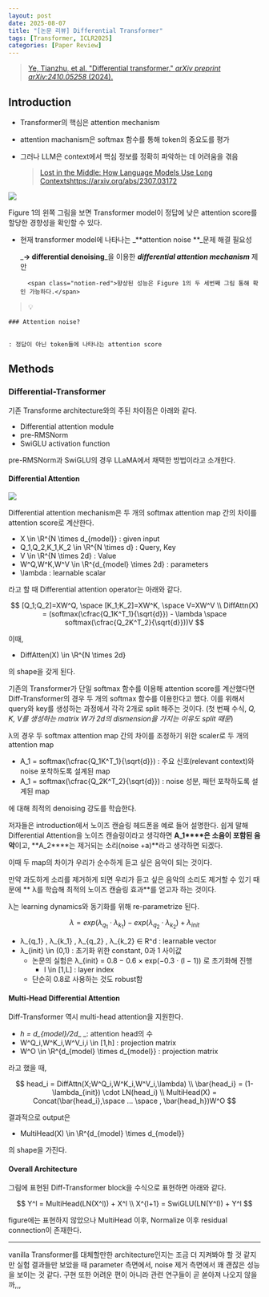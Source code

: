 ```yaml
---
layout: post
date: 2025-08-07
title: "[논문 리뷰] Differential Transformer"
tags: [Transformer, ICLR2025]
categories: [Paper Review]
---
```


> [Ye, Tianzhu, et al. "Differential transformer." ](https://arxiv.org/abs/2410.05258)[_arXiv preprint arXiv:2410.05258_](https://arxiv.org/abs/2410.05258)[ (2024).](https://arxiv.org/abs/2410.05258)



## Introduction

- Transformer의 핵심은 attention mechanism
- attention machanism은 softmax 함수를 통해 token의 중요도를 평가
- 그러나 LLM은 context에서 핵심 정보를 정확히 파악하는 데 어려움을 겪음

	> [Lost in the Middle: How Language Models Use Long Contextshttps://arxiv.org/abs/2307.03172](https://arxiv.org/abs/2307.03172)


![](https://prod-files-secure.s3.us-west-2.amazonaws.com/542b861c-36a8-4051-84e5-8804b6728dba/9083ea56-691a-4752-ae26-47f403431ac8/image.png?X-Amz-Algorithm=AWS4-HMAC-SHA256&X-Amz-Content-Sha256=UNSIGNED-PAYLOAD&X-Amz-Credential=ASIAZI2LB4667G7LWYI3%2F20250902%2Fus-west-2%2Fs3%2Faws4_request&X-Amz-Date=20250902T040111Z&X-Amz-Expires=3600&X-Amz-Security-Token=IQoJb3JpZ2luX2VjELv%2F%2F%2F%2F%2F%2F%2F%2F%2F%2FwEaCXVzLXdlc3QtMiJIMEYCIQC8RTu%2BWJjT6EEhoCWYv6TZ1PTKzoUTOK7YUVNkD6GzlQIhAP4GfUwLev9B70xxh%2FCqKWxSIrGvBUHbQCloDvBH5SulKv8DCCQQABoMNjM3NDIzMTgzODA1IgwLHb7PXnA6EY4Uvqsq3AP2HWRTltXBaOfB%2BjrB84FpWX3qh9anQOGZF9LwrrloaiXUK3GxiDp54ihicU8IwMfEcSOwavyY3nnlqvcx0TUfMjvh%2F52wbKYlKEZqiFPQwZtyuP%2B%2BZxZoK6GYE51KIhCemXJyMUI14%2F7SMXRLLeCZjGmVuF7S1BaeemC6DH0SqSyPzuECMoeqDKCSG1LU0OeKNsZgpYRq1%2FFnh%2Fln5qD4be8PEGerLFUIEeBmeWmZZk8Tr%2BLHv2cMfQg9BynyqRDoGrFvoySTUNfnNWJS8UcKYUhtgSrZke9FZvGrI2fuzcws2A%2FAe0v1VBsSjrBnCyQxHC2jeVBKZ3qSvmY8rgtNFfG865SB8%2FYYhc4DGqf7cwo%2FZNcqRZkzEkeavRAh1d9pPW%2FQCwahaxaITEyKMFeJYQV7lmZHoaQ6dfEitRz0YUGdCP9waejlQQuJ2P%2Fv8rlLvzCddGyZmJ4L3bbn8%2BnFDo7wVfQTkSc6pPvMvAk%2Bv79%2Fpb9fq4SJiL47u3Vp%2BeX%2F9T2G3WVATNXJ4SneRIiDnpSCyqouv6uOaz%2BiBiPM5%2Fmf3Otg8rUymmt90McMyx8%2BhDk3lpDnEgovP7cWzmjrz4e7N3U5PFHUvYGYvLxpHVqCX7op363WMRqzWDD9u9nFBjqkAfbozN%2BfU9pp4Uo20C4XACl3004QJN3YoBNJQZHCr6eyxpwqkhKnOsKx1IjNa5L%2BD%2B9MZgumyURVYVa3cosxB0vMJlSfl8T51biAmaPFQHmZCzABCBluPdf6tv7PjCM%2FbCPpu9kcbmsSim1%2FC7%2FMu4nbtRwcl4tNNveLP6%2BbY7RPRjbRqMF5JCxbrnVJYQO1zhUnPwhJR55F0a1GirEnh4vcUDcw&X-Amz-Signature=ccd65bca5fb00a1199985ae9a7adb676c338f7df459cfc508b4b2b6e85f6e142&X-Amz-SignedHeaders=host&x-amz-checksum-mode=ENABLED&x-id=GetObject)


Figure 1의 왼쪽 그림을 보면 Transformer model이 정답에 낮은 attention score를 할당한 경향성을 확인할 수 있다.

- 현재 transformer model에 나타나는 _**attention noise **_문제 해결 필요성

	_**→ differential denoising**_을 이용한 _**differential attention mechanism**_ 제안


		<span class="notion-red">향상된 성능은 Figure 1의 두 세번째 그림 통해 확인 가능하다.</span>


> 💡 


	### Attention noise?


	: 정답이 아닌 token들에 나타나는 attention score



## Methods



### Differential-Transformer


기존 Transforme architecture와의 주된 차이점은 아래와 같다.

- Differential attention module
- pre-RMSNorm
- SwiGLU activation function

pre-RMSNorm과 SwiGLU의 경우 LLaMA에서 채택한 방법이라고 소개한다.



#### Differential Attention


![](https://prod-files-secure.s3.us-west-2.amazonaws.com/542b861c-36a8-4051-84e5-8804b6728dba/116d70b2-1963-4810-9167-f4c7d8a06e8f/image.png?X-Amz-Algorithm=AWS4-HMAC-SHA256&X-Amz-Content-Sha256=UNSIGNED-PAYLOAD&X-Amz-Credential=ASIAZI2LB4667G7LWYI3%2F20250902%2Fus-west-2%2Fs3%2Faws4_request&X-Amz-Date=20250902T040111Z&X-Amz-Expires=3600&X-Amz-Security-Token=IQoJb3JpZ2luX2VjELv%2F%2F%2F%2F%2F%2F%2F%2F%2F%2FwEaCXVzLXdlc3QtMiJIMEYCIQC8RTu%2BWJjT6EEhoCWYv6TZ1PTKzoUTOK7YUVNkD6GzlQIhAP4GfUwLev9B70xxh%2FCqKWxSIrGvBUHbQCloDvBH5SulKv8DCCQQABoMNjM3NDIzMTgzODA1IgwLHb7PXnA6EY4Uvqsq3AP2HWRTltXBaOfB%2BjrB84FpWX3qh9anQOGZF9LwrrloaiXUK3GxiDp54ihicU8IwMfEcSOwavyY3nnlqvcx0TUfMjvh%2F52wbKYlKEZqiFPQwZtyuP%2B%2BZxZoK6GYE51KIhCemXJyMUI14%2F7SMXRLLeCZjGmVuF7S1BaeemC6DH0SqSyPzuECMoeqDKCSG1LU0OeKNsZgpYRq1%2FFnh%2Fln5qD4be8PEGerLFUIEeBmeWmZZk8Tr%2BLHv2cMfQg9BynyqRDoGrFvoySTUNfnNWJS8UcKYUhtgSrZke9FZvGrI2fuzcws2A%2FAe0v1VBsSjrBnCyQxHC2jeVBKZ3qSvmY8rgtNFfG865SB8%2FYYhc4DGqf7cwo%2FZNcqRZkzEkeavRAh1d9pPW%2FQCwahaxaITEyKMFeJYQV7lmZHoaQ6dfEitRz0YUGdCP9waejlQQuJ2P%2Fv8rlLvzCddGyZmJ4L3bbn8%2BnFDo7wVfQTkSc6pPvMvAk%2Bv79%2Fpb9fq4SJiL47u3Vp%2BeX%2F9T2G3WVATNXJ4SneRIiDnpSCyqouv6uOaz%2BiBiPM5%2Fmf3Otg8rUymmt90McMyx8%2BhDk3lpDnEgovP7cWzmjrz4e7N3U5PFHUvYGYvLxpHVqCX7op363WMRqzWDD9u9nFBjqkAfbozN%2BfU9pp4Uo20C4XACl3004QJN3YoBNJQZHCr6eyxpwqkhKnOsKx1IjNa5L%2BD%2B9MZgumyURVYVa3cosxB0vMJlSfl8T51biAmaPFQHmZCzABCBluPdf6tv7PjCM%2FbCPpu9kcbmsSim1%2FC7%2FMu4nbtRwcl4tNNveLP6%2BbY7RPRjbRqMF5JCxbrnVJYQO1zhUnPwhJR55F0a1GirEnh4vcUDcw&X-Amz-Signature=22bc6f13fb4d2da82c20f9a063b2c9d6a54a8b232aebda7153e7313b30dc7a04&X-Amz-SignedHeaders=host&x-amz-checksum-mode=ENABLED&x-id=GetObject)


Differential attention mechanism은 두 개의 softmax attention map 간의 차이를 attention score로 계산한다.

- X \in \R^{N \times d\_{model}} : given input
- Q\_1,Q\_2,K\_1,K\_2 \in \R^{N \times d} : Query, Key
- V \in \R^{N \times 2d} : Value
- W^Q,W^K,W^V \in \R^{d\_{model} \times 2d} : parameters
- \lambda : learnable scalar

라고 할 때 Differential attention operator는 아래와 같다.


$$
[Q_1;Q_2]=XW^Q, \space [K_1;K_2]=XW^K, \space V=XW^V \\
DiffAttn(X) = (softmax(\cfrac{Q_1K^T_1}{\sqrt{d}}) - \lambda \space softmax(\cfrac{Q_2K^T_2}{\sqrt{d}}))V
$$


이때,

- DiffAtten(X) \in \R^{N \times 2d}

의 shape을 갖게 된다.


기존의 Transformer가 단일 softmax 함수를 이용해 attention score를 계산했다면 Diff-Transformer의 경우 두 개의 softmax 함수를 이용한다고 했다. 이를 위해서 query와 key를 생성하는 과정에서 각각 2개로 split 해주는 것이다. <span class="notion-red">(첫 번째 수식, </span><span class="notion-red">_Q, K, V를 생성하는 matrix W가 2d의 dismension을 가지는 이유도 split 때문_</span><span class="notion-red">)</span>


 λ의 경우 두 softmax attention map 간의 차이를 조정하기 위한 scaler로 두 개의 attention map

- A\_1 = softmax(\cfrac{Q\_1K^T\_1}{\sqrt{d}}) : 주요 신호(relevant context)와 noise 포착하도록 설계된 map
- A\_1 = softmax(\cfrac{Q\_2K^T\_2}{\sqrt{d}}) : noise 성분, 패턴 포착하도록 설계된 map 

에 대해 최적의 denoising 강도를 학습한다.


저자들은 introduction에서 노이즈 캔슬링 헤드폰을 예로 들어 설명한다. 쉽게 말해 Differential Attention을 노이즈 캔슬링이라고 생각하면 **A\_1****은 소음이 포함된 음악**이고, **A\_2****는 제거되는 소리(noise +a)**라고 생각하면 되겠다. 


이때 두 map의 차이가 우리가 순수하게 듣고 싶은 음악이 되는 것이다. 


만약 과도하게 소리를 제거하게 되면 우리가 듣고 싶은 음악의 소리도 제거할 수 있기 때문에 ** λ를 학습해 최적의 노이즈 캔슬링 효과**를 얻고자 하는 것이다.


λ는 learning dynamics와 동기화를 위해 re-parametrize 된다.


$$
\lambda = exp(\lambda_{q_1} \cdot \lambda_{k_1}) - exp(\lambda_{q_2} \cdot \lambda_{k_2}) + \lambda_{init}
$$

- λ\_{q\_1} , λ\_{k\_1} , λ\_{q\_2} , λ\_{k\_2} ∈ R^d : learnable vector
- λ\_{init} \in (0,1) : 초기화 위한 constant, 0과 1 사이값
	- 논문의 실험은 λ\_{init} = 0.8 − 0.6 × exp(−0.3 · (l − 1)) 로 초기화해 진행
		- l \in [1,L] : layer index
	- 단순히 0.8로 사용하는 것도 robust함


#### **Multi-Head Differential Attention**


Diff-Transformer 역시 multi-head attention을 지원한다.

- _h = d\_{model}/2d__ _: attention head의 수
- W^Q\_i,W^K\_i,W^V\_i,i \in [1,h] : projection matrix
- W^O \in \R^{d\_{model} \times d\_{model}} : projection matrix

라고 했을 때,


$$
head_i = DiffAttn(X;W^Q_i,W^K_i,W^V_i,\lambda) \\
\bar{head_i} = (1-\lambda_{init}) \cdot LN(head_i) \\
MultiHead(X) = Concat(\bar{head_i},\space ... \space , \bar{head_h})W^O
$$


결과적으로 output은

- MultiHead(X) \in \R^{d\_{model} \times d\_{model}}

의 shape을 가진다.



#### Overall Architecture


그림에 표현된 Diff-Transformer block을 수식으로 표현하면 아래와 같다.


$$
Y^l = MultiHead(LN(X^l)) + X^l \\
X^{l+1} = SwiGLU(LN(Y^l)) + Y^l
$$


figure에는 표현하지 않았으나 MultiHead 이후, Normalize 이후 residual connection이 존재한다.


---


vanilla Transformer를 대체할만한 architecture인지는 조금 더 지켜봐야 할 것 같지만 실험 결과들만 보았을 때 parameter 측면에서, noise 제거 측면에서 꽤 괜찮은 성능을 보이는 것 같다. 구현 또한 어려운 편이 아니라 관련 연구들이 곧 쏟아져 나오지 않을까,,,

